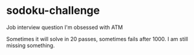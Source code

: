 # sodoku-challenge
Job interview question I'm obsessed with ATM

Sometimes it will solve in 20 passes, sometimes fails after 1000.
I am still missing something.
